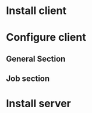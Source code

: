 Install client
==============

Configure client
================

General Section
---------------

Job section
-----------


Install server
==============

